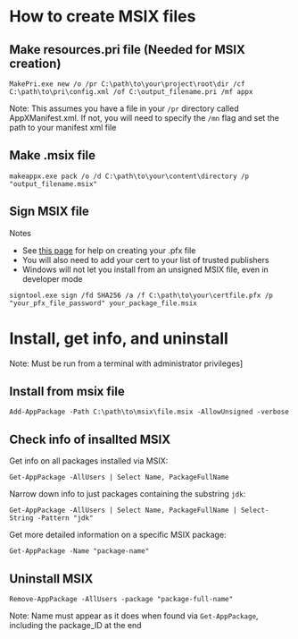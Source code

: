 # How to create MSIX files

## Make resources.pri file (Needed for MSIX creation)
```shell
MakePri.exe new /o /pr C:\path\to\your\project\root\dir /cf C:\path\to\pri\config.xml /of C:\output_filename.pri /mf appx
```
Note: This assumes you have a file in your `/pr` directory called AppXManifest.xml. If not, you will need to specify the `/mn` flag and set the path to your manifest xml file

## Make .msix file 
```shell
makeappx.exe pack /o /d C:\path\to\your\content\directory /p "output_filename.msix"
```

## Sign MSIX file
Notes
- See [this page](https://learn.microsoft.com/en-us/windows/win32/appxpkg/how-to-create-a-package-signing-certificate) for help on creating your .pfx file
- You will also need to add your cert to your list of trusted publishers
- Windows will not let you install from an unsigned MSIX file, even in developer mode
```shell
signtool.exe sign /fd SHA256 /a /f C:\path\to\your\certfile.pfx /p "your_pfx_file_password" your_package_file.msix
```

# Install, get info, and uninstall
Note: Must be run from a terminal with administrator privileges]

## Install from msix file
```shell
Add-AppPackage -Path C:\path\to\msix\file.msix -AllowUnsigned -verbose
```

## Check info of insallted MSIX
Get info on all packages installed via MSIX:
```shell
Get-AppPackage -AllUsers | Select Name, PackageFullName
```

Narrow down info to just packages containing the substring `jdk`:
```shell
Get-AppPackage -AllUsers | Select Name, PackageFullName | Select-String -Pattern "jdk"
```

Get more detailed information on a specific MSIX package:
```shell
Get-AppPackage -Name "package-name"
```

## Uninstall MSIX
```shell
Remove-AppPackage -AllUsers -package "package-full-name"
```
Note: Name must appear as it does when found via `Get-AppPackage`, including the package_ID at the end